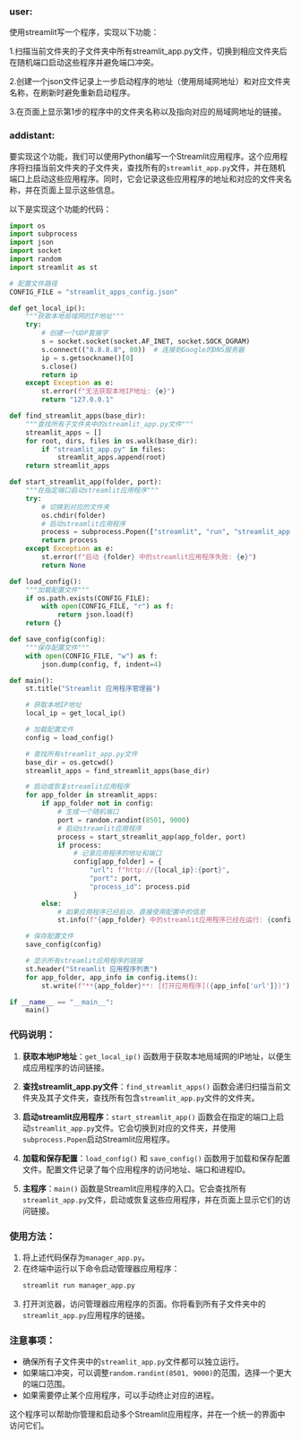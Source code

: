 ### user:

使用streamlit写一个程序，实现以下功能：

1.扫描当前文件夹的子文件夹中所有streamlit_app.py文件，切换到相应文件夹后在随机端口启动这些程序并避免端口冲突。

2.创建一个json文件记录上一步启动程序的地址（使用局域网地址）和对应文件夹名称，在刷新时避免重新启动程序。

3.在页面上显示第1步的程序中的文件夹名称以及指向对应的局域网地址的链接。

### addistant:

要实现这个功能，我们可以使用Python编写一个Streamlit应用程序。这个应用程序将扫描当前文件夹的子文件夹，查找所有的`streamlit_app.py`文件，并在随机端口上启动这些应用程序。同时，它会记录这些应用程序的地址和对应的文件夹名称，并在页面上显示这些信息。

以下是实现这个功能的代码：

```python
import os
import subprocess
import json
import socket
import random
import streamlit as st

# 配置文件路径
CONFIG_FILE = "streamlit_apps_config.json"

def get_local_ip():
    """获取本地局域网的IP地址"""
    try:
        # 创建一个UDP套接字
        s = socket.socket(socket.AF_INET, socket.SOCK_DGRAM)
        s.connect(("8.8.8.8", 80))  # 连接到Google的DNS服务器
        ip = s.getsockname()[0]
        s.close()
        return ip
    except Exception as e:
        st.error(f"无法获取本地IP地址: {e}")
        return "127.0.0.1"

def find_streamlit_apps(base_dir):
    """查找所有子文件夹中的streamlit_app.py文件"""
    streamlit_apps = []
    for root, dirs, files in os.walk(base_dir):
        if "streamlit_app.py" in files:
            streamlit_apps.append(root)
    return streamlit_apps

def start_streamlit_app(folder, port):
    """在指定端口启动streamlit应用程序"""
    try:
        # 切换到对应的文件夹
        os.chdir(folder)
        # 启动streamlit应用程序
        process = subprocess.Popen(["streamlit", "run", "streamlit_app.py", "--server.port", str(port)])
        return process
    except Exception as e:
        st.error(f"启动 {folder} 中的streamlit应用程序失败: {e}")
        return None

def load_config():
    """加载配置文件"""
    if os.path.exists(CONFIG_FILE):
        with open(CONFIG_FILE, "r") as f:
            return json.load(f)
    return {}

def save_config(config):
    """保存配置文件"""
    with open(CONFIG_FILE, "w") as f:
        json.dump(config, f, indent=4)

def main():
    st.title("Streamlit 应用程序管理器")

    # 获取本地IP地址
    local_ip = get_local_ip()

    # 加载配置文件
    config = load_config()

    # 查找所有streamlit_app.py文件
    base_dir = os.getcwd()
    streamlit_apps = find_streamlit_apps(base_dir)

    # 启动或恢复streamlit应用程序
    for app_folder in streamlit_apps:
        if app_folder not in config:
            # 生成一个随机端口
            port = random.randint(8501, 9000)
            # 启动streamlit应用程序
            process = start_streamlit_app(app_folder, port)
            if process:
                # 记录应用程序的地址和端口
                config[app_folder] = {
                    "url": f"http://{local_ip}:{port}",
                    "port": port,
                    "process_id": process.pid
                }
        else:
            # 如果应用程序已经启动，直接使用配置中的信息
            st.info(f"{app_folder} 中的streamlit应用程序已经在运行: {config[app_folder]['url']}")

    # 保存配置文件
    save_config(config)

    # 显示所有streamlit应用程序的链接
    st.header("Streamlit 应用程序列表")
    for app_folder, app_info in config.items():
        st.write(f"**{app_folder}**: [打开应用程序]({app_info['url']})")

if __name__ == "__main__":
    main()
```

### 代码说明：

1. **获取本地IP地址**：`get_local_ip()` 函数用于获取本地局域网的IP地址，以便生成应用程序的访问链接。

2. **查找streamlit_app.py文件**：`find_streamlit_apps()` 函数会递归扫描当前文件夹及其子文件夹，查找所有包含`streamlit_app.py`文件的文件夹。

3. **启动streamlit应用程序**：`start_streamlit_app()` 函数会在指定的端口上启动`streamlit_app.py`文件。它会切换到对应的文件夹，并使用`subprocess.Popen`启动Streamlit应用程序。

4. **加载和保存配置**：`load_config()` 和 `save_config()` 函数用于加载和保存配置文件。配置文件记录了每个应用程序的访问地址、端口和进程ID。

5. **主程序**：`main()` 函数是Streamlit应用程序的入口。它会查找所有`streamlit_app.py`文件，启动或恢复这些应用程序，并在页面上显示它们的访问链接。

### 使用方法：

1. 将上述代码保存为`manager_app.py`。
2. 在终端中运行以下命令启动管理器应用程序：
   ```bash
   streamlit run manager_app.py
   ```
3. 打开浏览器，访问管理器应用程序的页面。你将看到所有子文件夹中的`streamlit_app.py`应用程序的链接。

### 注意事项：

- 确保所有子文件夹中的`streamlit_app.py`文件都可以独立运行。
- 如果端口冲突，可以调整`random.randint(8501, 9000)`的范围，选择一个更大的端口范围。
- 如果需要停止某个应用程序，可以手动终止对应的进程。

这个程序可以帮助你管理和启动多个Streamlit应用程序，并在一个统一的界面中访问它们。

